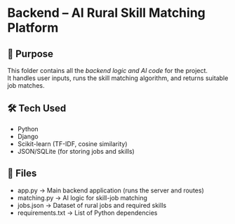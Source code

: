 # Backend – AI Rural Skill Matching Platform

## 📌 Purpose
This folder contains all the *backend logic and AI code* for the project.  
It handles user inputs, runs the skill matching algorithm, and returns suitable job matches.

## 🛠 Tech Used
- Python
- Django 
- Scikit-learn (TF-IDF, cosine similarity)
- JSON/SQLite (for storing jobs and skills)

## 📂 Files
- app.py → Main backend application (runs the server and routes)
- matching.py → AI logic for skill-job matching
- jobs.json → Dataset of rural jobs and required skills
- requirements.txt → List of Python dependencies
